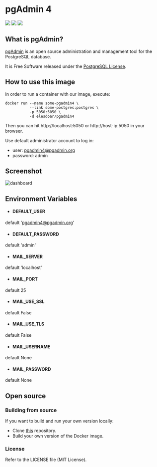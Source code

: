# pgAdmin 4

[![](https://img.shields.io/docker/pulls/fenglc/pgadmin4.svg)](https://hub.docker.com/r/fenglc/pgadmin4 "Click to view the image on Docker Hub") [![](https://images.microbadger.com/badges/image/fenglc/pgadmin4.svg)](http://microbadger.com/images/fenglc/pgadmin4 "Download size and number of layers") [![](https://images.microbadger.com/badges/license/fenglc/pgadmin4.svg)](https://www.pgadmin.org/licence.php "Click to view the license for this image")

## What is pgAdmin?

[pgAdmin](https://www.pgadmin.org) is an open source administration and management tool for the PostgreSQL database.

It is Free Software released under the [PostgreSQL License](https://www.pgadmin.org/licence.php).

## How to use this image

In order to run a container with our image, execute:

```
docker run --name some-pgadmin4 \
           --link some-postgres:postgres \
           -p 5050:5050 \
           -d elesdoar/pgadmin4
```

Then you can hit http://localhost:5050 or http://host-ip:5050 in your browser.

Use default administrator account to log in:

- user: pgadmin4@pgadmin.org
- password: admin

## Screenshot

![dashboard](https://www.pgadmin.org/static/img/screenshots/pgadmin4-dashboard.png "Server dashboard")

## Environment Variables

- #### DEFAULT_USER
default 'pgadmin4@pgadmin.org'

- #### DEFAULT_PASSWORD
default 'admin'

- #### MAIL_SERVER
default 'localhost'

- #### MAIL_PORT
default 25

- #### MAIL_USE_SSL
default False

- #### MAIL_USE_TLS
default False

- #### MAIL_USERNAME
default None

- #### MAIL_PASSWORD
default None

## Open source

### Building from source

If you want to build and run your own version locally:

- Clone [this](https://github.com/fenglc/dockercloud-pgAdmin4) repository.
- Build your own version of the Docker image.

### License

Refer to the LICENSE file (MIT License).


